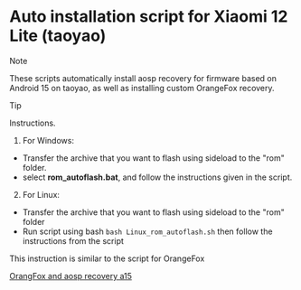 # Auto installation script for Xiaomi 12 Lite (taoyao)
> [!NOTE]
> These scripts automatically install aosp recovery for firmware based on Android 15 on taoyao, as well as installing custom OrangeFox recovery.

> [!TIP]
> Instructions.
> 1. For Windows:
>   - Transfer the archive that you want to flash using sideload to the "rom" folder.
>   - select **rom_autoflash.bat**, and follow the instructions given in the script.
> 2. For Linux:
>   - Transfer the archive that you want to flash using sideload to the "rom" folder
>   - Run script using bash ```bash Linux_rom_autoflash.sh``` then follow the instructions from the script
> 
> This instruction is similar to the script for OrangeFox

[OrangFox and aosp recovery a15](https://drive.google.com/drive/folders/14sD-EWV80jD2LChz6kUOeReKRoJAHQ3v?usp=sharing)
